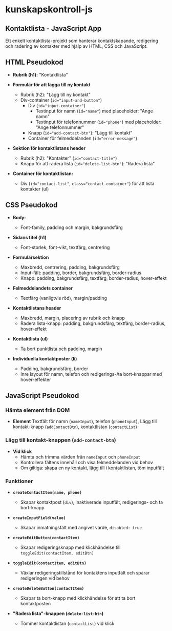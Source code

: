 # kunskapskontroll-js

## Kontaktlista - JavaScript App

Ett enkelt kontaktlista-projekt som hanterar kontaktskapande, redigering och radering av kontakter med hjälp av HTML, CSS och JavaScript.

## HTML Pseudokod

- **Rubrik (h1):** "Kontaktlista"

- **Formulär för att lägga till ny kontakt**
  - Rubrik (h2): "Lägg till ny kontakt"
  - Div-container (`id="input-and-button"`)
    - Div (`id="input-container"`)
      - Textinput för namn (`id="name"`) med placeholder: "Ange namn"
      - Textinput för telefonnummer (`id="phone"`) med placeholder: "Ange telefonnummer"
    - Knapp (`id="add-contact-btn"`): "Lägg till kontakt"
    - Container för felmeddelanden (`id="error-message"`)

- **Sektion för kontaktlistans header**
  - Rubrik (h2): "Kontakter" (`id="contact-title"`)
  - Knapp för att radera lista (`id="delete-list-btn"`): "Radera lista"

- **Container för kontaktlistan:**
  - Div (`id="contact-list"`, `class="contact-container"`) för att lista kontakter (ul)

## CSS Pseudokod

- **Body:**
  - Font-family, padding och margin, bakgrundsfärg

- **Sidans titel (h1)**
  - Font-storlek, font-vikt, textfärg, centrering

- **Formulärsektion**
  - Maxbredd, centrering, padding, bakgrundsfärg
  - Input-fält: padding, border, bakgrundsfärg, border-radius
  - Knapp: padding, bakgrundsfärg, textfärg, border-radius, hover-effekt

- **Felmeddelandets container**
  - Textfärg (vanligtvis röd), margin/padding

- **Kontaktlistans header**
  - Maxbredd, margin, placering av rubrik och knapp
  - Radera lista-knapp: padding, bakgrundsfärg, textfärg, border-radius, hover-effekt

- **Kontaktlista (ul)**
  - Ta bort punktlista och padding, margin

- **Individuella kontaktposter (li)**
  - Padding, bakgrundsfärg, border
  - Inre layout för namn, telefon och redigerings-/ta bort-knappar med hover-effekter

## JavaScript Pseudokod

### Hämta element från DOM

- **Element** Textfält för namn (`nameInput`), telefon (`phoneInput`), Lägg till kontakt-knapp (`addContactBtn`), kontaktlistan (`contactList`)

### Lägg till kontakt-knappen (`add-contact-btn`)

- **Vid klick** 
  - Hämta och trimma värden från `nameInput` och `phoneInput`
  - Kontrollera fältens innehåll och visa felmeddelanden vid behov
  - Om giltiga: skapa en ny kontakt, lägg till i kontaktlistan, töm inputfält

### Funktioner

- **`createContactItem(name, phone)`**
  - Skapar kontaktpost (`div`), inaktiverade inputfält, redigerings- och ta bort-knapp

- **`createInputField(value)`**
  - Skapar inmatningsfält med angivet värde, `disabled: true`

- **`createEditButton(contactItem)`**
  - Skapar redigeringsknapp med klickhändelse till `toggleEdit(contactItem, editBtn)`

- **`toggleEdit(contactItem, editBtn)`**
  - Växlar redigeringstillstånd för kontaktens inputfält och sparar redigeringen vid behov

- **`createDeleteButton(contactItem)`**
  - Skapar ta bort-knapp med klickhändelse för att ta bort kontaktposten

- **"Radera lista"-knappen (`delete-list-btn`)**
  - Tömmer kontaktlistan (`contactList`) vid klick
